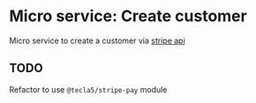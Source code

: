 # Micro service: Create customer

Micro service to create a customer via [stripe api](https://stripe.com/docs/api#charges)

## TODO

Refactor to use `@tecla5/stripe-pay` module